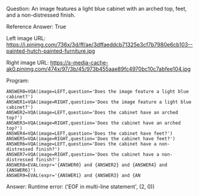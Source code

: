 Question: An image features a light blue cabinet with an arched top, feet, and a non-distressed finish.

Reference Answer: True

Left image URL: https://i.pinimg.com/736x/3d/ff/ae/3dffaeddcb71325e3cf7b7980e6cb103--painted-hutch-painted-furniture.jpg

Right image URL: https://s-media-cache-ak0.pinimg.com/474x/97/3b/45/973b455aae89fc4970bc10c7abfee104.jpg

Program:

```
ANSWER0=VQA(image=LEFT,question='Does the image feature a light blue cabinet?')
ANSWER1=VQA(image=RIGHT,question='Does the image feature a light blue cabinet?')
ANSWER2=VQA(image=LEFT,question='Does the cabinet have an arched top?')
ANSWER3=VQA(image=RIGHT,question='Does the cabinet have an arched top?')
ANSWER4=VQA(image=LEFT,question='Does the cabinet have feet?')
ANSWER5=VQA(image=RIGHT,question='Does the cabinet have feet?')
ANSWER6=VQA(image=LEFT,question='Does the cabinet have a non-distressed finish?')
ANSWER7=VQA(image=RIGHT,question='Does the cabinet have a non-distressed finish?')
ANSWER8=EVAL(expr='{ANSWER0} and {ANSWER2} and {ANSWER4} and {ANSWER6}')
ANSWER9=EVAL(expr='{ANSWER1} and {ANSWER3} and {AN
```
Answer: Runtime error: ('EOF in multi-line statement', (2, 0))

